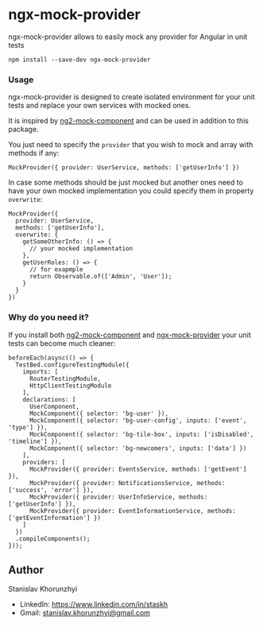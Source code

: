 # ngx-mock-provider
ngx-mock-provider allows to easily mock any provider for Angular in unit tests
```
npm install --save-dev ngx-mock-provider
```

### Usage
ngx-mock-provider is designed to create isolated environment for your unit tests and replace your own services with mocked ones.

It is inspired by [ng2-mock-component](https://github.com/cnunciato/ng2-mock-component) and can be used in addition to this package.

You just need to specify the `provider` that you wish to mock and array with methods if any:
```
MockProvider({ provider: UserService, methods: ['getUserInfo'] })
``` 

In case some methods should be just mocked but another ones need to have your own mocked implementation you could specify them in property `overwrite`:
```
MockProvider({
  provider: UserService,
  methods: ['getUserInfo'],
  overwrite: {
    getSomeOtherInfo: () => {
      // your mocked implementation
    },
    getUserRoles: () => {
      // for exapmple
      return Observable.of(['Admin', 'User']);
    }
  }
})
``` 

### Why do you need it?
If you install both [ng2-mock-component](https://github.com/cnunciato/ng2-mock-component) and [ngx-mock-provider](https://github.com/stas-kh/ngx-mock-provider) your unit tests can become much cleaner:
```
beforeEach(async(() => {
  TestBed.configureTestingModule({
    imports: [
      RouterTestingModule,
      HttpClientTestingModule
    ],
    declarations: [
      UserComponent,
      MockComponent({ selector: 'bg-user' }),
      MockComponent({ selector: 'bg-user-config', inputs: ['event', 'type'] }),
      MockComponent({ selector: 'bg-tile-box', inputs: ['isDisabled', 'timeline'] }),
      MockComponent({ selector: 'bg-newcomers', inputs: ['data'] })
    ],
    providers: [
      MockProvider({ provider: EventsService, methods: ['getEvent'] }),
      MockProvider({ provider: NotificationsService, methods: ['success', 'error'] }),
      MockProvider({ provider: UserInfoService, methods: ['getUserInfo'] }),
      MockProvider({ provider: EventInformationService, methods: ['getEventInformation'] })
    ]
  })
  .compileComponents();
}));
``` 

## Author
Stanislav Khorunzhyi
* LinkedIn: https://www.linkedin.com/in/staskh
* Gmail: [stanislav.khorunzhyi@gmail.com](mailto:stanislav.khorunzhyi@gmail.com)